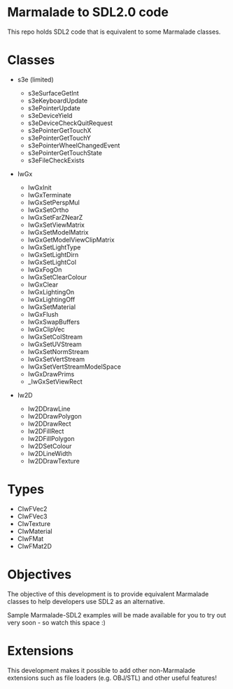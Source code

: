 Marmalade to SDL2.0 code  
========================

This repo holds SDL2 code that is equivalent to some Marmalade classes.


Classes
=======

- s3e (limited)
  - s3eSurfaceGetInt
  - s3eKeyboardUpdate
  - s3ePointerUpdate
  - s3eDeviceYield
  - s3eDeviceCheckQuitRequest
  - s3ePointerGetTouchX
  - s3ePointerGetTouchY
  - s3ePointerWheelChangedEvent
  - s3ePointerGetTouchState
  - s3eFileCheckExists
- IwGx
  - IwGxInit
  - IwGxTerminate
  - IwGxSetPerspMul
  - IwGxSetOrtho
  - IwGxSetFarZNearZ
  - IwGxSetViewMatrix
  - IwGxSetModelMatrix
  - IwGxGetModelViewClipMatrix
  - IwGxSetLightType
  - IwGxSetLightDirn
  - IwGxSetLightCol
  - IwGxFogOn
  - IwGxSetClearColour
  - IwGxClear
  - IwGxLightingOn
  - IwGxLightingOff
  - IwGxSetMaterial
  - IwGxFlush
  - IwGxSwapBuffers
  - IwGxClipVec
  - IwGxSetColStream
  - IwGxSetUVStream
  - IwGxSetNormStream
  - IwGxSetVertStream
  - IwGxSetVertStreamModelSpace
  - IwGxDrawPrims
  - _IwGxSetViewRect
  
- Iw2D
  - Iw2DDrawLine
  - Iw2DDrawPolygon
  - Iw2DDrawRect
  - Iw2DFillRect
  - Iw2DFillPolygon
  - Iw2DSetColour
  - Iw2DLineWidth
  - Iw2DDrawTexture
  

Types
=====

- CIwFVec2
- CIwFVec3
- CIwTexture
- CIwMaterial
- CIwFMat
- CIwFMat2D

Objectives
==========
The objective of this development is to provide equivalent Marmalade classes to help developers use SDL2 as an alternative.

Sample Marmalade-SDL2 examples will be made available for you to try out very soon - so watch this space :)

Extensions
==========
This development makes it possible to add other non-Marmalade extensions such as file loaders (e.g. OBJ/STL) and other useful features! 
